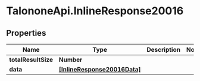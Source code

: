# TalononeApi.InlineResponse20016

## Properties
Name | Type | Description | Notes
------------ | ------------- | ------------- | -------------
**totalResultSize** | **Number** |  | 
**data** | [**[InlineResponse20016Data]**](InlineResponse20016Data.md) |  | 


